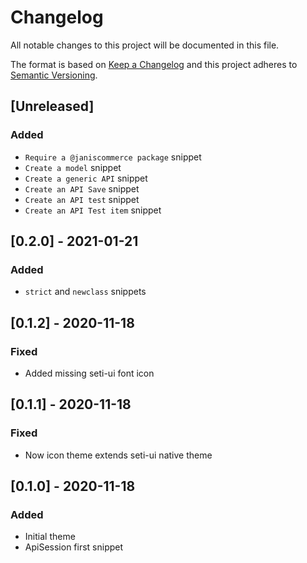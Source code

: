 # Changelog
All notable changes to this project will be documented in this file.

The format is based on [Keep a Changelog](http://keepachangelog.com/en/1.0.0/)
and this project adheres to [Semantic Versioning](http://semver.org/spec/v2.0.0.html).

## [Unreleased]
### Added
- `Require a @janiscommerce package` snippet
- `Create a model` snippet
- `Create a generic API` snippet
- `Create an API Save` snippet
- `Create an API test` snippet
- `Create an API Test item` snippet

## [0.2.0] - 2021-01-21
### Added
- `strict` and `newclass` snippets

## [0.1.2] - 2020-11-18
### Fixed
- Added missing seti-ui font icon

## [0.1.1] - 2020-11-18
### Fixed
- Now icon theme extends seti-ui native theme

## [0.1.0] - 2020-11-18
### Added
- Initial theme
- ApiSession first snippet
